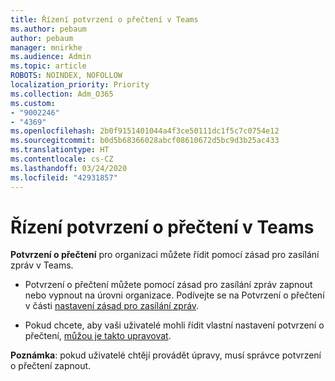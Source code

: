 ```yaml
---
title: Řízení potvrzení o přečtení v Teams
ms.author: pebaum
author: pebaum
manager: mnirkhe
ms.audience: Admin
ms.topic: article
ROBOTS: NOINDEX, NOFOLLOW
localization_priority: Priority
ms.collection: Adm_O365
ms.custom:
- "9002246"
- "4369"
ms.openlocfilehash: 2b0f9151401044a4f3ce50111dc1f5c7c0754e12
ms.sourcegitcommit: b0d5b68366028abcf08610672d5bc9d3b25ac433
ms.translationtype: HT
ms.contentlocale: cs-CZ
ms.lasthandoff: 03/24/2020
ms.locfileid: "42931857"
---
```

# <a name="controlling-read-receipts-in-teams"></a>Řízení potvrzení o přečtení v Teams

**Potvrzení o přečtení** pro organizaci můžete řídit pomocí zásad pro zasílání zpráv v Teams.

- Potvrzení o přečtení můžete pomocí zásad pro zasílání zpráv zapnout nebo vypnout na úrovni organizace. Podívejte se na Potvrzení o přečtení v části [nastavení zásad pro zasílání zpráv](https://docs.microsoft.com/microsoftteams/messaging-policies-in-teams#messaging-policy-settings).

- Pokud chcete, aby vaši uživatelé mohli řídit vlastní nastavení potvrzení o přečtení, [můžou je takto upravovat](https://docs.microsoft.com/microsoftteams/messaging-policies-in-teams#messaging-policy-settings). 

**Poznámka**: pokud uživatelé chtějí provádět úpravy, musí správce potvrzení o přečtení zapnout.
